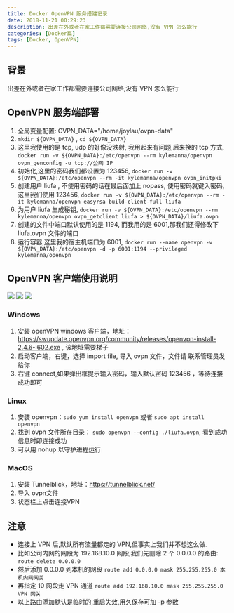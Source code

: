 ```yaml
---
title: Docker OpenVPN 服务搭建记录
date: 2018-11-21 00:29:23
description: 出差在外或者在家工作都需要连接公司网络,没有 VPN 怎么能行
categories: [Docker篇]
tags: [Docker, OpenVPN]
---
```


<!-- more -->
## 背景

出差在外或者在家工作都需要连接公司网络,没有 VPN 怎么能行

## OpenVPN 服务端部署

1. 全局变量配置: OVPN_DATA="/home/joylau/ovpn-data"
2. `mkdir ${OVPN_DATA}` , `cd ${OVPN_DATA}`
3. 这里我使用的是 tcp, udp 的好像没映射, 我用起来有问题,后来换的 tcp 方式, `docker run -v ${OVPN_DATA}:/etc/openvpn --rm kylemanna/openvpn ovpn_genconfig -u tcp://公网 IP`
4. 初始化,这里的密码我们都设置为 123456, `docker run -v ${OVPN_DATA}:/etc/openvpn --rm -it kylemanna/openvpn ovpn_initpki`
5. 创建用户 liufa , 不使用密码的话在最后面加上 nopass, 使用密码就键入密码,这里我们使用 123456, `docker run -v ${OVPN_DATA}:/etc/openvpn --rm -it kylemanna/openvpn easyrsa build-client-full liufa`
6. 为用户 liufa 生成秘钥, `docker run -v ${OVPN_DATA}:/etc/openvpn --rm kylemanna/openvpn ovpn_getclient liufa > ${OVPN_DATA}/liufa.ovpn`
7. 创建的文件中端口默认使用的是 1194, 而我用的是 6001,那我们还得修改下 liufa.ovpn 文件的端口
8. 运行容器,这里我的宿主机端口为 6001, `docker run --name openvpn -v ${OVPN_DATA}:/etc/openvpn -d -p 6001:1194 --privileged kylemanna/openvpn`



## OpenVPN 客户端使用说明

![](https://img.shields.io/badge/author-joylau-green.svg)	![](https://img.shields.io/badge/date-2018--11--20-yellow.svg)	![](https://img.shields.io/badge/version-1.0-blue.svg)

### Windows
1. 安装 openVPN windows 客户端，地址：https://swupdate.openvpn.org/community/releases/openvpn-install-2.4.6-I602.exe , 该地址需要梯子
2. 启动客户端，右键，选择 import file, 导入 ovpn 文件，文件请 联系管理员发给你
3. 右键 connect,如果弹出框提示输入密码，输入默认密码 123456 ，等待连接成功即可

### Linux 
1. 安装 openvpn：`sudo yum install openvpn` 或者 `sudo apt install openvpn`
2. 找到 ovpn 文件所在目录： `sudo openvpn --config ./liufa.ovpn`, 看到成功信息时即连接成功
3. 可以用 nohup 以守护进程运行

### MacOS
1. 安装 Tunnelblick，地址：https://tunnelblick.net/
2. 导入 ovpn文件
3. 状态栏上点击连接VPN


## 注意
- 连接上 VPN 后,默认所有流量都⾛的 VPN,但事实上我们并不想这么做. 
- ⽐如公司内⽹的⽹段为 192.168.10.0 ⽹段,我们先删除 2 个 0.0.0.0 的路由: `route delete 0.0.0.0 `
- 然后添加 0.0.0.0 到本机的⽹段 `route add 0.0.0.0 mask 255.255.255.0 本机内⽹网关` 
- 再指定 10 ⽹段⾛ VPN 通道 `route add 192.168.10.0 mask 255.255.255.0 VPN 网关`
- 以上路由添加默认是临时的,重启失效,⽤久保存可加 -p 参数



